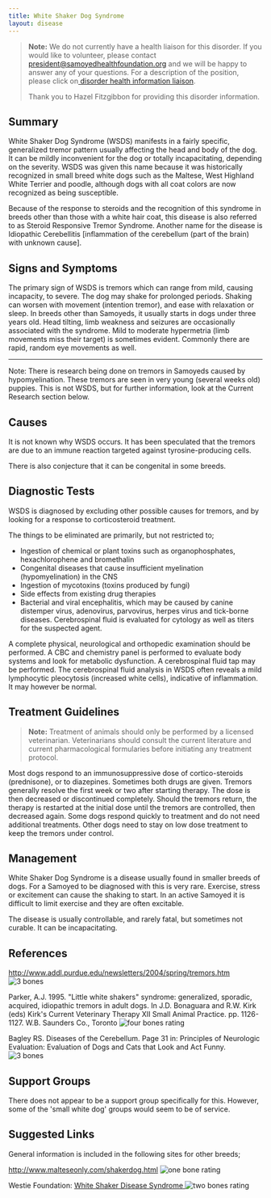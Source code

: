 ```yaml
---
title: White Shaker Dog Syndrome
layout: disease
---
```

> **Note:** We do not currently have a health liaison for this disorder. If you would like to volunteer, please contact[ president@samoyedhealthfoundation.org](mailto:president@samoyedhealthfoundation.org?subject=Questions%20about%20becoming%20a%20Health%20Information%20Liaison%20or%20Reviewer) and we will be happy to answer any of your questions.
> For a description of the position, please click on[ disorder health information liaison](/become-a-health-information-liaison).
>
> Thank you to Hazel Fitzgibbon for providing this disorder information.

## Summary

White Shaker Dog Syndrome (WSDS) manifests in a fairly specific,
generalized tremor pattern usually affecting the head and body of the
dog.  It can be mildly inconvenient for the dog or totally
incapacitating, depending on the severity.  WSDS was given this name
because it was historically recognized in small breed white dogs such as
the Maltese, West Highland White Terrier and poodle, although dogs with
all coat colors are now recognized as being susceptible.

Because of the response to steroids and the recognition of this syndrome
in breeds other than those with a white hair coat, this disease is also
referred to as Steroid Responsive Tremor Syndrome.  Another name for the
disease is Idiopathic Cerebellitis \[inflammation of the cerebellum
(part of the brain) with unknown cause].

## Signs and Symptoms

The primary sign of WSDS is tremors which can range from mild, causing
incapacity, to severe. The dog may shake for prolonged periods.  Shaking
can worsen with movement (intention tremor), and ease with relaxation or
sleep.  In breeds other than Samoyeds, it usually starts in dogs under
three years old.  Head tilting, limb weakness and seizures are
occasionally associated with the syndrome.  Mild to moderate hypermetria
(limb movements miss their target) is sometimes evident.  Commonly there
are rapid, random eye movements as well.

- - -

Note:  There is research being done on tremors in Samoyeds caused by
hypomyelination.  These tremors are seen in very young (several weeks
old) puppies. This is not WSDS, but for further information, look at the
Current Research section below.

## Causes

It is not known why WSDS occurs.  It has been speculated that the
tremors are due to an immune reaction targeted against
tyrosine-producing cells.

There is also conjecture that it can be congenital in some breeds.

## Diagnostic Tests

WSDS is diagnosed by excluding other possible causes for tremors, and by
looking for a response to corticosteroid treatment.

The things to be eliminated are primarily, but not restricted to;

* Ingestion of chemical or plant toxins such as organophosphates,
  hexachlorophene and bromethalin
* Congenital diseases that cause insufficient
  myelination (hypomyelination) in the CNS
* Ingestion of mycotoxins (toxins produced by fungi)
* Side effects from existing drug therapies
* Bacterial and viral encephalitis, which may be caused by canine
  distemper virus, adenovirus, parvovirus, herpes virus and tick-borne
  diseases.  Cerebrospinal fluid is evaluated for cytology as well as
  titers for the suspected agent.

A complete physical, neurological and orthopedic examination should be
performed.  A CBC and chemistry panel is performed to evaluate body
systems and look for metabolic dysfunction.  A cerebrospinal fluid tap
may be performed.  The cerebrospinal fluid analysis in WSDS often
reveals a mild lymphocytic pleocytosis (increased white cells),
indicative of inflammation. It may however be normal.

## Treatment Guidelines

> **Note:** Treatment of animals should only be performed by a licensed
> veterinarian. Veterinarians should consult the current literature and
> current pharmacological formularies before initiating any treatment
> protocol.

Most dogs respond to an immunosuppressive dose of cortico-steroids
(prednisone), or to diazepines.  Sometimes both drugs are given.
Tremors generally resolve the first week or two after starting therapy.
The dose is then decreased or discontinued completely.  Should the
tremors return, the therapy is restarted at the initial dose until the
tremors are controlled, then decreased again. Some dogs respond quickly
to treatment and do not need additional treatments.  Other dogs need to
stay on low dose treatment to keep the tremors under control.

## Management

White Shaker Dog Syndrome is a disease usually found in smaller breeds
of dogs. For a Samoyed to be diagnosed with this is very rare.
 Exercise, stress or excitement can cause the shaking to start. In an
active Samoyed it is difficult to limit exercise and they are often
excitable.

The disease is usually controllable, and rarely fatal, but sometimes not
curable.  It can be incapacitating.

## References

<http://www.addl.purdue.edu/newsletters/2004/spring/tremors.htm>
![3 bones](/img/3-bones.gif)

Parker, A.J. 1995. "Little white shakers" syndrome: generalized,
sporadic, acquired, idiopathic tremors in adult dogs. In J.D. Bonaguara
and R.W. Kirk (eds) Kirk's Current Veterinary Therapy XII Small Animal
Practice. pp. 1126-1127. W.B. Saunders Co., Toronto
![four bones
rating](/img/4-bones.gif)

Bagley RS.  Diseases of the Cerebellum.  Page 31 in: Principles of
Neurologic Evaluation:  Evaluation of Dogs and Cats that Look and Act
Funny. ![3 bones](/img/3-bones.gif)


## Support Groups

There does not appear to be a support group specifically for this.
However, some of the 'small white dog' groups would seem to be of
service.

## Suggested Links

General information is included in the following sites for other breeds;

<http://www.malteseonly.com/shakerdog.html>
![one bone
rating](/img/1-bone.gif)

Westie Foundation:  [White Shaker Disease
Syndrome ](https://www.westiefoundation.org/assets/white-shaker-ebook.pdf)
![two bones
rating](/img/2-bones.gif)
